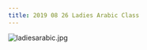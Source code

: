 ```yaml
---
title: 2019 08 26 Ladies Arabic Class
---
```


![ladiesarabic.jpg]({{site.baseurl}}/media/ladiesarabic.jpg)
